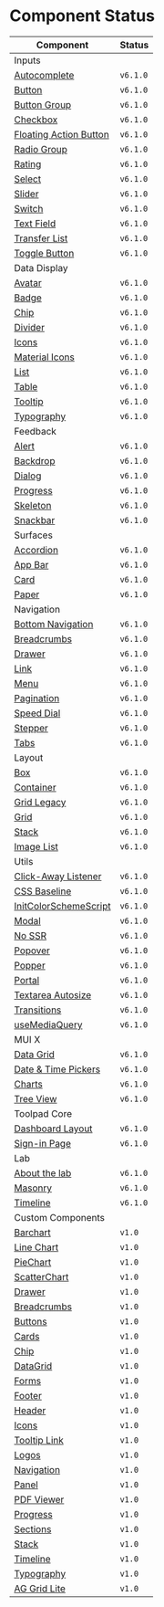 # Component Status

| Component                                                                         | Status     |
| --------------------------------------------------------------------------------- | ---------- |
| Inputs                                                                            |            |
| [Autocomplete](https://mui.com/material-ui/react-autocomplete/)                      | `v6.1.0` |
| [Button](https://mui.com/material-ui/react-button/)                                  | `v6.1.0` |
| [Button Group](https://mui.com/material-ui/react-button-group/)                      | `v6.1.0` |
| [Checkbox](https://mui.com/material-ui/react-checkbox/)                              | `v6.1.0` |
| [Floating Action Button](https://mui.com/material-ui/react-floating-action-button/)  | `v6.1.0` |
| [Radio Group](https://mui.com/material-ui/react-radio-button/)                       | `v6.1.0` |
| [Rating](https://mui.com/material-ui/react-rating/)                                  | `v6.1.0` |
| [Select](https://mui.com/material-ui/react-select/)                                  | `v6.1.0` |
| [Slider](https://mui.com/material-ui/react-slider/)                                  | `v6.1.0` |
| [Switch](https://mui.com/material-ui/react-switch/)                                  | `v6.1.0` |
| [Text Field](https://mui.com/material-ui/react-text-field/)                          | `v6.1.0` |
| [Transfer List](https://mui.com/material-ui/react-transfer-list/)                    | `v6.1.0` |
| [Toggle Button](https://mui.com/material-ui/react-toggle-button/)                    | `v6.1.0` |
| Data Display                                                                      |            |
| [Avatar](https://mui.com/material-ui/react-avatar/)                                  | `v6.1.0` |
| [Badge](https://mui.com/material-ui/react-badge/)                                    | `v6.1.0` |
| [Chip](https://mui.com/material-ui/react-chip/)                                      | `v6.1.0` |
| [Divider](https://mui.com/material-ui/react-divider/)                                | `v6.1.0` |
| [Icons](https://mui.com/material-ui/icons/)                                          | `v6.1.0` |
| [Material Icons](https://mui.com/material-ui/material-icons/)                        | `v6.1.0` |
| [List](https://mui.com/material-ui/react-list/)                                      | `v6.1.0` |
| [Table](https://mui.com/material-ui/react-table/)                                    | `v6.1.0` |
| [Tooltip](https://mui.com/material-ui/react-tooltip/)                                | `v6.1.0` |
| [Typography](https://mui.com/material-ui/react-typography/)                          | `v6.1.0` |
| Feedback                                                                          |            |
| [Alert](https://mui.com/material-ui/react-alert/)                                    | `v6.1.0` |
| [Backdrop](https://mui.com/material-ui/react-backdrop/)                              | `v6.1.0` |
| [Dialog](https://mui.com/material-ui/react-dialog/)                                  | `v6.1.0` |
| [Progress](https://mui.com/material-ui/react-progress/)                              | `v6.1.0` |
| [Skeleton](https://mui.com/material-ui/react-skeleton/)                              | `v6.1.0` |
| [Snackbar](https://mui.com/material-ui/react-snackbar/)                              | `v6.1.0` |
| Surfaces                                                                          |            |
| [Accordion](https://mui.com/material-ui/react-accordion/)                            | `v6.1.0` |
| [App Bar](https://mui.com/material-ui/react-app-bar/)                                | `v6.1.0` |
| [Card](https://mui.com/material-ui/react-card/)                                      | `v6.1.0` |
| [Paper](https://mui.com/material-ui/react-paper/)                                    | `v6.1.0` |
| Navigation                                                                        |            |
| [Bottom Navigation](https://mui.com/material-ui/react-bottom-navigation/)            | `v6.1.0` |
| [Breadcrumbs](https://mui.com/material-ui/react-breadcrumbs/)                        | `v6.1.0` |
| [Drawer](https://mui.com/material-ui/react-breadcrumbs/)                             | `v6.1.0` |
| [Link](https://mui.com/material-ui/react-link/)                                      | `v6.1.0` |
| [Menu](https://mui.com/material-ui/react-menu/)                                      | `v6.1.0` |
| [Pagination](https://mui.com/material-ui/react-pagination/)                          | `v6.1.0` |
| [Speed Dial](https://mui.com/material-ui/react-speed-dial/)                          | `v6.1.0` |
| [Stepper](https://mui.com/material-ui/react-stepper/)                                | `v6.1.0` |
| [Tabs](https://mui.com/material-ui/react-tabs/)                                      | `v6.1.0` |
| Layout                                                                            |            |
| [Box](https://mui.com/material-ui/react-box/)                                        | `v6.1.0` |
| [Container](https://mui.com/material-ui/react-container/)                            | `v6.1.0` |
| [Grid Legacy](https://mui.com/material-ui/react-grid-legacy/)                        | `v6.1.0` |
| [Grid](https://mui.com/material-ui/react-grid/)                                      | `v6.1.0` |
| [Stack](https://mui.com/material-ui/react-stack/)                                    | `v6.1.0` |
| [Image List](https://mui.com/material-ui/react-image-list/)                          | `v6.1.0` |
| Utils                                                                             |            |
| [Click-Away Listener](https://mui.com/material-ui/react-click-away-listener/)        | `v6.1.0` |
| [CSS Baseline](https://mui.com/material-ui/react-css-baseline/)                      | `v6.1.0` |
| [InitColorSchemeScript](https://mui.com/material-ui/react-init-color-scheme-script/) | `v6.1.0` |
| [Modal](https://mui.com/material-ui/react-modal/)                                    | `v6.1.0` |
| [No SSR](https://mui.com/material-ui/react-no-ssr/)                                  | `v6.1.0` |
| [Popover](https://mui.com/material-ui/react-popover/)                                | `v6.1.0` |
| [Popper](https://mui.com/material-ui/react-popper/)                                  | `v6.1.0` |
| [Portal](https://mui.com/material-ui/react-portal/)                                  | `v6.1.0` |
| [Textarea Autosize](https://mui.com/material-ui/react-textarea-autosize/)            | `v6.1.0` |
| [Transitions](https://mui.com/material-ui/transitions/)                              | `v6.1.0` |
| [useMediaQuery](https://mui.com/material-ui/react-use-media-query/)                  | `v6.1.0` |
| MUI X                                                                             |            |
| [Data Grid](https://mui.com/x/react-data-grid/)                                      | `v6.1.0` |
| [Date &amp; Time Pickers](https://mui.com/x/react-date-pickers/)                     | `v6.1.0` |
| [Charts](https://mui.com/x/react-charts/)                                            | `v6.1.0` |
| [Tree View](https://mui.com/x/react-tree-view/)                                      | `v6.1.0` |
| Toolpad Core                                                                      |            |
| [Dashboard Layout](https://mui.com/toolpad/core/react-dashboard-layout/)             | `v6.1.0` |
| [Sign-in Page](https://mui.com/toolpad/core/react-sign-in-page/)                     | `v6.1.0` |
| Lab                                                                               |            |
| [About the lab](https://mui.com/material-ui/about-the-lab/)                          | `v6.1.0` |
| [Masonry](https://mui.com/material-ui/react-masonry/)                                | `v6.1.0` |
| [Timeline](https://mui.com/material-ui/react-timeline/)                              | `v6.1.0` |
| Custom Components                                                                 |            |
| [Barchart]()                                                                         | `v1.0`   |
| [Line Chart]()                                                                       | `v1.0`   |
| [PieChart]()                                                                         | `v1.0`   |
| [ScatterChart]()                                                                     | `v1.0`   |
| [Drawer]()                                                                           | `v1.0`   |
| [Breadcrumbs]()                                                                      | `v1.0`   |
| [Buttons]()                                                                          | `v1.0`   |
| [Cards]()                                                                            | `v1.0`   |
| [Chip]()                                                                             | `v1.0`   |
| [DataGrid]()                                                                         | `v1.0`   |
| [Forms]()                                                                            | `v1.0`   |
| [Footer]()                                                                           | `v1.0`   |
| [Header]()                                                                           | `v1.0`   |
| [Icons]()                                                                            | `v1.0`   |
| [Tooltip Link]()                                                                     | `v1.0`   |
| [Logos]()                                                                            | `v1.0`   |
| [Navigation]()                                                                       | `v1.0`   |
| [Panel]()                                                                            | `v1.0`   |
| [PDF Viewer]()                                                                       | `v1.0`   |
| [Progress]()                                                                         | `v1.0`   |
| [Sections]()                                                                         | `v1.0`   |
| [Stack]()                                                                            | `v1.0`   |
| [Timeline]()                                                                         | `v1.0`   |
| [Typography]()                                                                       | `v1.0`   |
| [AG Grid Lite]()                                                                     | `v1.0`   |

